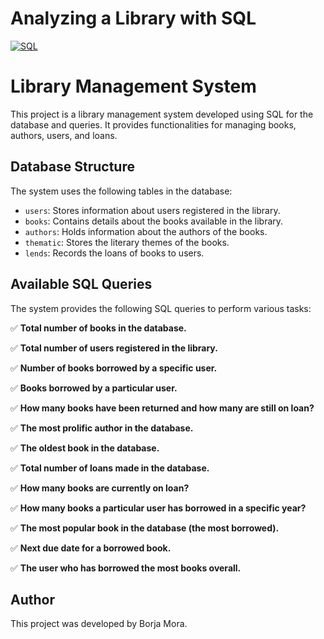 # Analyzing a Library with SQL 
[![SQL](https://img.shields.io/badge/MySQL-8.0+-f29221?style=for-the-badge&logo=mysql&logoColor=white&labelColor=101010)](https://mysql.com)

# Library Management System

This project is a library management system developed using SQL for the database and queries. It provides functionalities for managing books, authors, users, and loans.

## Database Structure

The system uses the following tables in the database:

- `users`: Stores information about users registered in the library.
- `books`: Contains details about the books available in the library.
- `authors`: Holds information about the authors of the books.
- `thematic`: Stores the literary themes of the books.
- `lends`: Records the loans of books to users.

## Available SQL Queries

The system provides the following SQL queries to perform various tasks:

✅ **Total number of books in the database.**

✅ **Total number of users registered in the library.**

✅ **Number of books borrowed by a specific user.**

✅ **Books borrowed by a particular user.**

✅ **How many books have been returned and how many are still on loan?**

✅ **The most prolific author in the database.**

✅ **The oldest book in the database.**

✅ **Total number of loans made in the database.**

✅ **How many books are currently on loan?**

✅ **How many books a particular user has borrowed in a specific year?**

✅ **The most popular book in the database (the most borrowed).**

✅ **Next due date for a borrowed book.**

✅ **The user who has borrowed the most books overall.**

## Author

This project was developed by Borja Mora.
